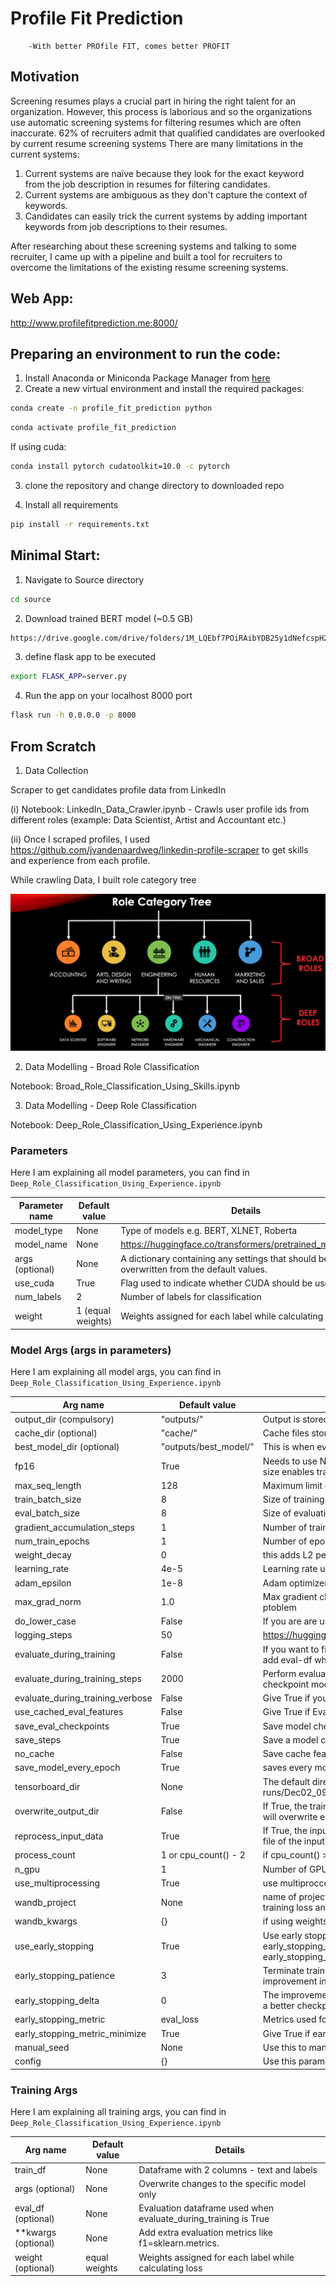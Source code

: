 # Profile Fit Prediction 
        -With better PROfile FIT, comes better PROFIT

## Motivation
Screening resumes plays a crucial part in hiring the right talent for an organization. However, this process is laborious and so the organizations use automatic screening systems for filtering resumes which are often inaccurate. 62% of recruiters admit that qualified candidates are overlooked by current resume screening systems
There are many limitations in the current systems:

1. Current systems are naïve because they look for the exact keyword from the job description in resumes for filtering candidates.
2. Current systems are ambiguous as they don't capture the context of keywords.
3. Candidates can easily trick the current systems by adding important keywords from job descriptions to their resumes.

After researching about these screening systems and talking to some recruiter, I came up with a pipeline and built a tool for recruiters to overcome the limitations of the existing resume screening systems.  

## Web App:
http://www.profilefitprediction.me:8000/

## Preparing an environment to run the code:

1. Install Anaconda or Miniconda Package Manager from [here](https://www.anaconda.com/products/individual)
2. Create a new virtual environment and install the required packages:
```bash
conda create -n profile_fit_prediction python
```
```bash
conda activate profile_fit_prediction
```
If using cuda:
```bash
conda install pytorch cudatoolkit=10.0 -c pytorch
```
3. clone the repository and change directory to downloaded repo

4. Install all requirements
```bash
pip install -r requirements.txt 
```

## Minimal Start:

1. Navigate to Source directory 
```bash
cd source
```

2. Download trained BERT model (~0.5 GB) 
```bash
https://drive.google.com/drive/folders/1M_LQEbf7POiRAibYDB25y1dNefcspH2C?usp=sharing
```

3. define flask app to be executed
```bash
export FLASK_APP=server.py
```

4. Run the app on your localhost 8000 port
```bash
flask run -h 0.0.0.0 -p 8000
```

## From Scratch

1. Data Collection

Scraper to get candidates profile data from LinkedIn

(i) Notebook: LinkedIn_Data_Crawler.ipynb - Crawls user profile ids from different roles (example: Data Scientist, Artist and Accountant etc.)

(ii) Once I scraped profiles, I used https://github.com/jvandenaardweg/linkedin-profile-scraper to get skills and experience from each profile.

While crawling Data, I built role category tree

![Role Category Tree](images/Role_Category_Tree.png)

2. Data Modelling - Broad Role Classification

Notebook: Broad_Role_Classification_Using_Skills.ipynb

3. Data Modelling - Deep Role Classification

Notebook: Deep_Role_Classification_Using_Experience.ipynb

### Parameters

Here I am explaining all model parameters, you can find in `Deep_Role_Classification_Using_Experience.ipynb`

| Parameter name              | Default value        | Details                                                      |
| --------------------------- | -------------------- | ------------------------------------------------------------ |
| model_type                  | None                 | Type of models e.g. BERT, XLNET, Roberta                     |
| model_name                  | None                 | https://huggingface.co/transformers/pretrained_models.html   |
| args (optional)             | None                 | A dictionary containing any settings that should be overwritten from the default values. |
| use_cuda                    | True                 | Flag used to indicate whether CUDA should be used.           |
| num_labels                  | 2                    | Number of labels for classification                          | 
| weight                      | 1 (equal weights)    | Weights assigned for each label while calculating loss       |

### Model Args (args in parameters)

Here I am explaining all model args, you can find in `Deep_Role_Classification_Using_Experience.ipynb`

| Arg name                         | Default value        | Details                                                      |
| -------------------------------  | -------------------- | ------------------------------------------------------------ |
| output_dir (compulsory)          | "outputs/"           | Output is stored in this directory.                          |
| cache_dir (optional)             | "cache/"             | Cache files stored in this directory                         |
| best_model_dir (optional)        | "outputs/best_model/"| This is when eval during traing is true - store best model   |
| fp16                             | True                 | Needs to use NVidia Apex library. Helps inn reducing model size enables training with larger mini-batches  |
| max_seq_length                   | 128                  | Maximum limit of sequence (input) for the model              |
| train_batch_size                 | 8                    | Size of training batch                                       |
| eval_batch_size                  | 8                    | Size of evaluation batch                                     |
| gradient_accumulation_steps      | 1                    | Number of training steps before we call optimer.step()       | 
| num_train_epochs                 | 1                    | Number of epochs while training model                        |
| weight_decay                     | 0                    | this adds L2 penalty for regularization                      |
| learning_rate                    | 4e-5                 | Learning rate used while training using adam optimizer       |
| adam_epsilon                     | 1e-8                 | Adam optimizer hyperparameter epsilon value                  |
| max_grad_norm                    | 1.0                  | Max gradient clipping value to avoid exploding gradient ptoblem      |
| do_lower_case                    | False                | If you are are using unncased model - set it to True           |
| logging_steps                    | 50                   | https://huggingface.co/transformers/pretrained_models.html   |
| evaluate_during_training         | False                | If you want to find ideal hyperparameters - give True and add eval-df while training  |
| evaluate_during_training_steps   | 2000                 | Perform evaluation at every specified number of steps. A checkpoint model and the evaluation results will be saved.           |
| evaluate_during_training_verbose | False                | Give True if you eant to print more information              | 
| use_cached_eval_features         | False                | Give True if Evaluation during training need to use cache    |
| save_eval_checkpoints            | True                 | Save model checkpoints for evaluation performed              |
| save_steps                       | True                 | Save a model checkpoint at every specified number of steps   |
| no_cache                         | False                | Save cache features to disk                                  |
| save_model_every_epoch           | True                 | saves every model at the end of epoch if True                |
| tensorboard_dir                  | None                 | The default directory of tensorboard files is runs/Dec02_09-32-58_36d9e58955b0/              |
| overwrite_output_dir             | False                | If True, the trained model will be saved to the ouput_dir and will overwrite existing saved models in the same directory.   |
| reprocess_input_data             | True                 | If True, the input data will be reprocessed even if a cached file of the input data exists in the cache_dir.a                                |
| process_count                    | 1 or cpu_count() - 2 | if cpu_count() > 1 then process_count = cpu_count() - 2      |
| n_gpu                            | 1                    | Number of GPUs used for building the model                   | 
| use_multiprocessing              | True                 | use multiproccessing while converting data to features       | 
| wandb_project                    | None                 | name of project defined in weights and biases for visualizing training loss and evaluation loss              |
| wandb_kwargs                     | {}                   | if using weights and biases library, pass arguments          |
| use_early_stopping               | True                 | Use early stopping to stop training when early_stopping_metric doesn't improve (based on early_stopping_patience, and early_stopping_delta)|
| early_stopping_patience          | 3                    | Terminate training after this many evaluations without an improvement in eval_loss greater then early_stopping_delta      | 
| early_stopping_delta             | 0                    | The improvement over best_eval_loss necessary to count as a better checkpoint.    |
| early_stopping_metric            | eval_loss            | Metrics used for early stopping                              |
| early_stopping_metric_minimize   | True                 | Give True if early_stopping_metric need to be maximum        |
| manual_seed                      | None                 | Use this to manually set seed to reproduce results           |
| config                           | {}                   | Use this parameter to change the configuration options       |


### Training Args

Here I am explaining all training args, you can find in `Deep_Role_Classification_Using_Experience.ipynb`

| Arg name                    | Default value        | Details                                                      |
| --------------------------- | -------------------- | ------------------------------------------------------------ |
| train_df                    | None                 | Dataframe with 2 columns - text and labels                   |
| args (optional)             | None                 | Overwrite changes to the specific model only                 |
| eval_df (optional)          | None                 | Evaluation dataframe used when evaluate_during_training is True         |
| **kwargs (optional)         | None                 | Add extra evaluation metrics like f1=sklearn.metrics.        | 
| weight (optional)           | equal weights        | Weights assigned for each label while calculating loss       |
 
